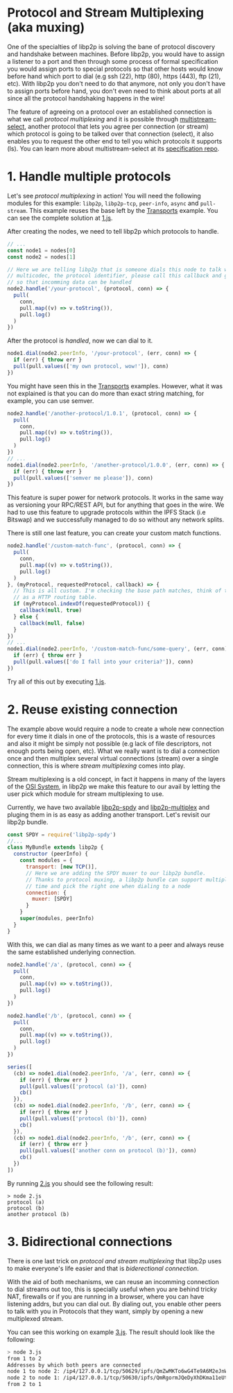 # Protocol and Stream Multiplexing (aka muxing)

One of the specialties of libp2p is solving the bane of protocol discovery and handshake between machines. Before libp2p, you would have to assign a listener to a port and then through some process of formal specification you would assign ports to special protocols so that other hosts would know before hand which port to dial (e.g ssh (22), http (80), https (443), ftp (21), etc). With libp2p you don't need to do that anymore, not only you don't have to assign ports before hand, you don't even need to think about ports at all since all the protocol handshaking happens in the wire!

The feature of agreeing on a protocol over an established connection is what we call _protocol multiplexing_ and it is possible through [multistream-select](https://github.com/multiformats/multistream), another protocol that lets you agree per connection (or stream) which protocol is going to be talked over that connection (select), it also enables you to request the other end to tell you which protocols it supports (ls). You can learn more about multistream-select at its [specification repo](https://github.com/multiformats/multistream).

# 1. Handle multiple protocols

Let's see _protocol multiplexing_ in action! You will need the following modules for this example: `libp2p`, `libp2p-tcp`, `peer-info`, `async` and `pull-stream`. This example reuses the base left by the [Transports](../transports) example. You can see the complete solution at [1.js](./1.js).

After creating the nodes, we need to tell libp2p which protocols to handle. 

```JavaScript
// ...
const node1 = nodes[0]
const node2 = nodes[1]

// Here we are telling libp2p that is someone dials this node to talk with the `/your-protocol`
// multicodec, the protocol identifier, please call this callback and give it the connection
// so that incomming data can be handled
node2.handle('/your-protocol', (protocol, conn) => {
  pull(
    conn,
    pull.map((v) => v.toString()),
    pull.log()
  )
})
```

After the protocol is _handled_, now we can dial to it.

```JavaScript
node1.dial(node2.peerInfo, '/your-protocol', (err, conn) => {
  if (err) { throw err }
  pull(pull.values(['my own protocol, wow!']), conn)
})
```

You might have seen this in the [Transports](../transports) examples. However, what it was not explained is that you can do more than exact string matching, for example, you can use semver.

```JavaScript
node2.handle('/another-protocol/1.0.1', (protocol, conn) => {
  pull(
    conn,
    pull.map((v) => v.toString()),
    pull.log()
  )
})
// ...
node1.dial(node2.peerInfo, '/another-protocol/1.0.0', (err, conn) => {
  if (err) { throw err }
  pull(pull.values(['semver me please']), conn)
})
```

This feature is super power for network protocols. It works in the same way as versioning your RPC/REST API, but for anything that goes in the wire. We had to use this feature to upgrade protocols within the IPFS Stack (i.e Bitswap) and we successfully managed to do so without any network splits.

There is still one last feature, you can create your custom match functions. 

```JavaScript
node2.handle('/custom-match-func', (protocol, conn) => {
  pull(
    conn,
    pull.map((v) => v.toString()),
    pull.log()
  )
}, (myProtocol, requestedProtocol, callback) => {
  // This is all custom. I'm checking the base path matches, think of this
  // as a HTTP routing table.
  if (myProtocol.indexOf(requestedProtocol)) {
    callback(null, true)
  } else {
    callback(null, false)
  }
})
// ...
node1.dial(node2.peerInfo, '/custom-match-func/some-query', (err, conn) => {
  if (err) { throw err }
  pull(pull.values(['do I fall into your criteria?']), conn)
})
```

Try all of this out by executing [1.js](./1.js).

# 2. Reuse existing connection

The example above would require a node to create a whole new connection for every time it dials in one of the protocols, this is a waste of resources and also it might be simply not possible (e.g lack of file descriptors, not enough ports being open, etc). What we really want is to dial a connection once and then multiplex several virtual connections (stream) over a single connection, this is where _stream multiplexing_ comes into play.

Stream multiplexing is a old concept, in fact it happens in many of the layers of the [OSI System](https://en.wikipedia.org/wiki/OSI_model), in libp2p we make this feature to our avail by letting the user pick which module for stream multiplexing to use.

Currently, we have two available [libp2p-spdy](https://github.com/libp2p/js-libp2p-spdy) and [libp2p-multiplex](https://github.com/libp2p/js-libp2p-multiplex) and pluging them in is as easy as adding another transport. Let's revisit our libp2p bundle.

```JavaScript
const SPDY = require('libp2p-spdy')
//...
class MyBundle extends libp2p {
  constructor (peerInfo) {
    const modules = {
      transport: [new TCP()],
      // Here we are adding the SPDY muxer to our libp2p bundle.
      // Thanks to protocol muxing, a libp2p bundle can support multiple Stream Muxers at the same
      // time and pick the right one when dialing to a node
      connection: {
        muxer: [SPDY]
      }
    }
    super(modules, peerInfo)
  }
}
```

With this, we can dial as many times as we want to a peer and always reuse the same established underlying connection.

```JavaScript
node2.handle('/a', (protocol, conn) => {
  pull(
    conn,
    pull.map((v) => v.toString()),
    pull.log()
  )
})

node2.handle('/b', (protocol, conn) => {
  pull(
    conn,
    pull.map((v) => v.toString()),
    pull.log()
  )
})

series([
  (cb) => node1.dial(node2.peerInfo, '/a', (err, conn) => {
    if (err) { throw err }
    pull(pull.values(['protocol (a)']), conn)
    cb()
  }),
  (cb) => node1.dial(node2.peerInfo, '/b', (err, conn) => {
    if (err) { throw err }
    pull(pull.values(['protocol (b)']), conn)
    cb()
  }),
  (cb) => node1.dial(node2.peerInfo, '/b', (err, conn) => {
    if (err) { throw err }
    pull(pull.values(['another conn on protocol (b)']), conn)
    cb()
  })
])
```

By running [2.js](./2.js) you should see the following result:

```
> node 2.js
protocol (a)
protocol (b)
another protocol (b)
```

# 3. Bidirectional connections

There is one last trick on _protocol and stream multiplexing_ that libp2p uses to make everyone's life easier and that is _biderectional connection_.

With the aid of both mechanisms, we can reuse an incomming connection to dial streams out too, this is specially useful when you are behind tricky NAT, firewalls or if you are running in a browser, where you can have listening addrs, but you can dial out. By dialing out, you enable other peers to talk with you in Protocols that they want, simply by opening a new multiplexed stream.

You can see this working on example [3.js](./3.js). The result should look like the following:

```Bash
> node 3.js
from 1 to 2
Addresses by which both peers are connected
node 1 to node 2: /ip4/127.0.0.1/tcp/50629/ipfs/QmZwMKTo6wG4Te9A6M2eJnWDpR8uhsGed4YRegnV5DcKiv
node 2 to node 1: /ip4/127.0.0.1/tcp/50630/ipfs/QmRgormJQeDyXhDKma11eUtksoh8vWmeBoxghVt4meauW9
from 2 to 1
```

